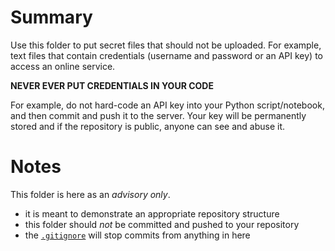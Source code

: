 # Summary
Use this folder to put secret files that should not be uploaded. For example, text files that contain credentials (username and password or an API key) to access an online service.

**NEVER EVER PUT CREDENTIALS IN YOUR CODE**

For example, do not hard-code an API key into your Python script/notebook, and then commit and push it to the server. Your key will be permanently stored and if the repository is public, anyone can see and abuse it.

# Notes
This folder is here as an *advisory only*.
- it is meant to demonstrate an appropriate repository structure
- this folder should *not* be committed and pushed to your repository
- the [`.gitignore`](../.gitignore) will stop commits from anything in here